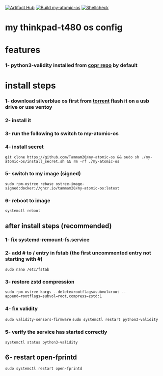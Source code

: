 [![Artifact Hub](https://img.shields.io/endpoint?url=https://artifacthub.io/badge/repository/my-atomic-os)](https://artifacthub.io/packages/container/my-atomic-os/my-atomic-os)
[![Build my-atomic-os](https://github.com/Tammam20/my-atomic-os/actions/workflows/build.yml/badge.svg)](https://github.com/Tammam20/my-atomic-os/actions/workflows/build.yml)
[![Shellcheck](https://github.com/Tammam20/my-atomic-os/actions/workflows/shellcheck.yml/badge.svg)](https://github.com/Tammam20/my-atomic-os/actions/workflows/shellcheck.yml)

# my thinkpad-t480 os config
# features

### 1- python3-validity installed from [copr repo](https://copr.fedorainfracloud.org/coprs/sneexy/python-validity/) by default

# install steps

### 1- download silverblue os first from [torrent](https://torrent.fedoraproject.org/) flash it on a usb drive or use ventoy  

### 2- install it

### 3- run the following to switch to my-atomic-os

### 4- install secret
`git clone https://github.com/Tammam20/my-atomic-os && sudo sh ./my-atomic-os/install_secret.sh && rm -rf ./my-atomic-os`

### 5- switch to my image (signed)
`sudo rpm-ostree rebase ostree-image-signed:docker://ghcr.io/tammam20/my-atomic-os:latest`

### 6- reboot to image
`systemctl reboot`

## after install steps (recommended)
### 1- fix systemd-remount-fs.service

### 2- add # to / entry in fstab (the first uncommented entry not starting with #)
`sudo nano /etc/fstab` 

### 3- restore zstd compression
`sudo rpm-ostree kargs --delete=rootflags=subvol=root --append=rootflags=subvol=root,compress=zstd:1`


### 4- fix validity
`sudo validity-sensors-firmware`
`sudo systemctl restart python3-validity`

### 5- verify the service has started correctly
`systemctl status python3-validity`

## 6- restart open-fprintd
`sudo systemctl restart open-fprintd`

